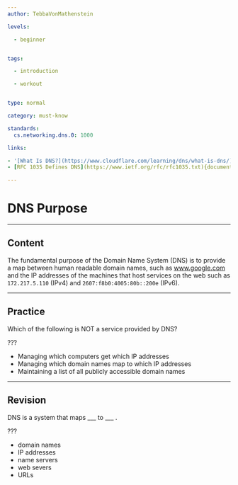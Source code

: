 ```yaml
---
author: TebbaVonMathenstein

levels:

  - beginner


tags:

  - introduction

  - workout


type: normal

category: must-know

standards:
  cs.networking.dns.0: 1000

links:

- '[What Is DNS?](https://www.cloudflare.com/learning/dns/what-is-dns/){article}'
- [RFC 1035 Defines DNS](https://www.ietf.org/rfc/rfc1035.txt){documentation}

---
```

# DNS Purpose
---
## Content

The fundamental purpose of the Domain Name System (DNS) is to provide a map between human readable domain names, such as www.google.com and the IP addresses of the machines that host services on the web such as `172.217.5.110` (IPv4) and `2607:f8b0:4005:80b::200e` (IPv6).

---
## Practice

Which of the following is NOT a service provided by DNS?

???

* Managing which computers get which IP addresses
* Managing which domain names map to which IP addresses
* Maintaining a list of all publicly accessible domain names

---
## Revision

DNS is a system that maps ___ to ___ .

???

* domain names
* IP addresses
* name servers
* web severs
* URLs
